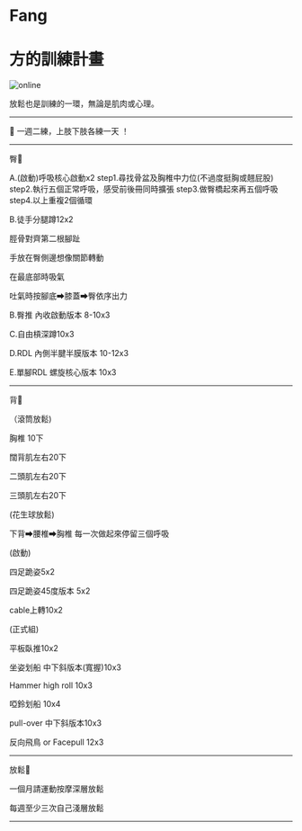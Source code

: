 # Fang
<html>
  <head>
    <meta charset="UTF-8">
   
  </head>
  <body>
    <h1>方的訓練計畫</h1>
    <img src="https://custom-images.strikinglycdn.com/res/hrscywv4p/image/upload/c_limit,fl_lossy,h_600,w_800,f_auto,q_auto/6854615/492705_919805.jpeg" alt="online">
    <p>放鬆也是訓練的一環，無論是肌肉或心理。 </p>
    <hr>
    <p>💬 一週二練，上肢下肢各練一天 ！ </p>
    <hr>
    <p>臀🍑</p>
    <p>A.(啟動)呼吸核心啟動x2
         step1.尋找骨盆及胸椎中力位(不過度挺胸或翹屁股)
         step2.執行五個正常呼吸，感受前後冊同時擴張
         step3.做臀橋起來再五個呼吸
         step4.以上重複2個循環
    <p>B.徒手分腿蹲12x2</p>
    <p>  脛骨對齊第二根腳趾</p>
    <p>  手放在臀側邊想像關節轉動</p>
    <p>  在最底部時吸氣</p>
    <p>  吐氣時按腳底➡膝蓋➡臀依序出力</p>
    <p>B.臀推 內收啟動版本 8-10x3</p>
    <p>C.自由槓深蹲10x3</p>
    <p>D.RDL 內側半腱半膜版本 10-12x3</p>
    <p>E.單腳RDL 螺旋核心版本 10x3</p>
    <hr>
  <p>背🐚</p>
<p>（滾筒放鬆)</p>
<p>胸椎 10下</p>
<p>闊背肌左右20下</p>
<p>二頭肌左右20下</p>
<p>三頭肌左右20下</p>
<p>(花生球放鬆)</p>
<p>下背➡腰椎➡胸椎 每一次做起來停留三個呼吸</p>
<p>(啟動)</p>
<p>四足跪姿5x2</p>
<p>四足跪姿45度版本 5x2</p>
<p>cable上轉10x2</p>
<p>(正式組)</p>
<p>平板臥推10x2</p>
<p>坐姿划船 中下斜版本(寬握)10x3</p>
<p>Hammer high roll 10x3</p>
<p>啞鈴划船 10x4</p>
<p>pull-over 中下斜版本10x3</p>
<p>反向飛鳥 or Facepull 12x3</p>
<hr>
<p>放鬆🤎</p>
<p>一個月請運動按摩深層放鬆</p>
<p>每週至少三次自己淺層放鬆</p>
<hr>

